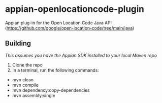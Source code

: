# appian-openlocationcode-plugin
Appian plug-in for the Open Location Code Java API (https://github.com/google/open-location-code/tree/main/java)

## Building
_This assumes you have the Appian SDK installed to your local Maven repo_
1. Clone the repo
2. In a terminal, run the following commands:
  * mvn clean
  * mvn compile
  * mvn dependency:copy-dependencies
  * mvn assembly:single